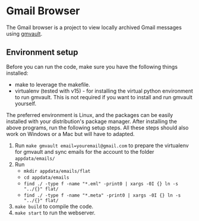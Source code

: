 # Gmail Browser
 
The Gmail browser is a project to view locally archived Gmail messages using [gmvault](https://github.com/gaubert/gmvault).

## Environment setup
Before you can run the code, make sure you have the following things installed:
 - make to leverage the makefile.
 - virtualenv (tested with v15) - for installing the virtual python environment to run gmvault.  This is not required if you want to install and run gmvault yourself.

The preferred environment is Linux, and the packages can be easily installed with your distribution's package manager.  After installing the above programs, run the following setup steps.  All these steps should also work on Windows or a Mac but will have to adapted.
 1. Run `make gmvault email=youremail@gmail.com` to prepare the virtualenv for gmvault and sync emails for the account to the folder `appdata/emails/`
 2. Run 
	  - `mkdir appdata/emails/flat`
	  - `cd appdata/emails`
	  - `find ./ -type f -name "*.eml" -print0 | xargs -0I {} ln -s "../{}" flat/`
	  - `find ./ -type f -name "*.meta" -print0 | xargs -0I {} ln -s "../{}" flat/`
 3. `make build` to compile the code.
 4. `make start` to run the webserver.
